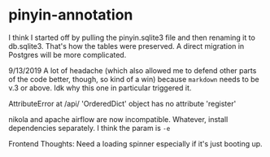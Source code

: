 # pinyin-annotation

I think I started off by pulling the pinyin.sqlite3 file and then renaming it to db.sqlite3. That's how the tables were preserved.
A direct migration in Postgres will be more complicated.


9/13/2019 A lot of headache (which also allowed me to defend other parts of the code better, though, so kind of a win) because `markdown` needs to be v.3 or above. Idk why this one in particular triggered it.

AttributeError at /api/
'OrderedDict' object has no attribute 'register'

nikola and apache airflow are now incompatible. Whatever, install dependencies separately. I think the param is `-e` 

Frontend Thoughts:
Need a loading spinner especially if it's just booting up.